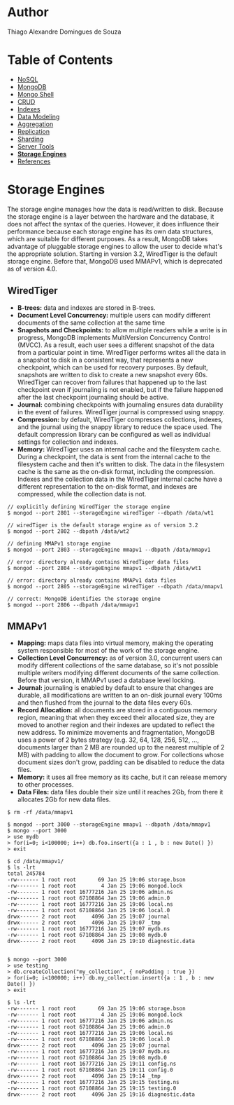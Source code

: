 # Author

Thiago Alexandre Domingues de Souza

# Table of Contents

- [NoSQL](./01-NoSQL.md)
- [MongoDB](./02-MongoDB.md)
- [Mongo Shell](./03-Mongo%20Shell.md)
- [CRUD](./04-CRUD.md)
- [Indexes](./05-Indexes.md)     
- [Data Modeling](./06-Data%20Modeling.md)
- [Aggregation](./07-Aggregation.md)
- [Replication](./08-Replication.md)
- [Sharding](./09-Sharding.md)
- [Server Tools](./10-Server%20Tools.md)
- **[Storage Engines](#storage-engines)**
- [References](./README.md#references)

# Storage Engines

The storage engine manages how the data is read/written to disk. Because the storage engine is a layer between the hardware and the database, it does not affect the syntax of the queries. However, it does influence their performance because each storage engine has its own data structures, which are suitable for different purposes. As a result, MongoDB takes advantage of pluggable storage engines to allow the user to decide what's the appropriate solution. Starting in version 3.2, WiredTiger is the default storage engine. Before that, MongoDB used MMAPv1, which is deprecated as of version 4.0.

## WiredTiger

- **B-trees:** data and indexes are stored in B-trees.
- **Document Level Concurrency:** multiple users can modify different documents of the same collection at the same time
- **Snapshots and Checkpoints:** to allow multiple readers while a write is in progress, MongoDB implements MultiVersion Concurrency Control (MVCC). As a result, each user sees a different snapshot of the data from a particular point in time. WiredTiger performs writes all the data in a snapshot to disk in a consistent way, that represents a new checkpoint, which can be used for recovery purposes. By default, snapshots are written to disk to create a new snapshot every 60s. WiredTiger can recover from failures that happened up to the last checkpoint even if journaling is not enabled, but if the failure happened after the last checkpoint journaling should be active.
- **Journal:** combining checkpoints with journaling ensures data durability in the event of failures. WiredTiger journal is compressed using snappy.
- **Compression:** by default, WiredTiger compresses collections, indexes, and the journal using the snappy library to reduce the space used. The default compression library can be configured as well as individual settings for collection and indexes.
- **Memory:** WiredTiger uses an internal cache and the filesystem cache. During a checkpoint, the data is sent from the internal cache to the filesystem cache and then it's written to disk. The data in the filesystem cache is the same as the on-disk format, including the compression. Indexes and the collection data in the WiredTiger internal cache have a different representation to the on-disk format, and indexes are compressed, while the collection data is not.


```
// explicitly defining WiredTiger the storage engine
$ mongod --port 2801 --storageEngine wiredTiger --dbpath /data/wt1

// wiredTiger is the default storage engine as of version 3.2
$ mongod --port 2802 --dbpath /data/wt2

// defining MMAPv1 storage engine
$ mongod --port 2803 --storageEngine mmapv1 --dbpath /data/mmapv1

// error: directory already contains WiredTiger data files
$ mongod --port 2804 --storageEngine mmapv1 --dbpath /data/wt1

// error: directory already contains MMAPv1 data files 
$ mongod --port 2805 --storageEngine wiredTiger --dbpath /data/mmapv1

// correct: MongoDB identifies the storage engine
$ mongod --port 2806 --dbpath /data/mmapv1
```


## MMAPv1

- **Mapping:** maps data files into virtual memory, making the operating system responsible for most of the work of the storage engine.
- **Collection Level Concurrency:** as of version 3.0, concurrent users can modify different collections of the same database, so it's not possible multiple writers modifying different documents of the same collection. Before that version, it  MMAPv1 used a database level locking.
- **Journal:** journaling is enabled by default to ensure that changes are durable, all modifications are written to an on-disk journal every 100ms and then flushed from the journal to the data files every 60s.
- **Record Allocation:** all documents are stored in a contiguous memory region, meaning that when they exceed their allocated size, they are moved to another region and their indexes are updated to reflect the new address. To minimize movements and fragmentation, MongoDB uses a power of 2 bytes strategy (e.g. 32, 64, 128, 256, 512, ..., documents larger than 2 MB are rounded up to the nearest multiple of 2 MB) with padding to allow the document to grow. For collections whose document sizes  don't grow, padding can be disabled to reduce the data files.
- **Memory:** it uses all free memory as its cache, but it can release memory to other processes.
- **Data Files:** data files double their size until it reaches 2Gb, from there it allocates 2Gb for new data files.


```
$ rm -rf /data/mmapv1

$ mongod --port 3000 --storageEngine mmapv1 --dbpath /data/mmapv1
$ mongo --port 3000
> use mydb
> for(i=0; i<100000; i++) db.foo.insert({a : 1 , b : new Date() })
> exit

$ cd /data/mmapv1/
$ ls -lrt
total 245784
-rw------- 1 root root       69 Jan 25 19:06 storage.bson
-rw------- 1 root root        4 Jan 25 19:06 mongod.lock
-rw------- 1 root root 16777216 Jan 25 19:06 admin.ns
-rw------- 1 root root 67108864 Jan 25 19:06 admin.0
-rw------- 1 root root 16777216 Jan 25 19:06 local.ns
-rw------- 1 root root 67108864 Jan 25 19:06 local.0
drwx------ 2 root root     4096 Jan 25 19:07 journal
drwx------ 2 root root     4096 Jan 25 19:07 _tmp
-rw------- 1 root root 16777216 Jan 25 19:07 mydb.ns
-rw------- 1 root root 67108864 Jan 25 19:08 mydb.0
drwx------ 2 root root     4096 Jan 25 19:10 diagnostic.data


$ mongo --port 3000
> use testing
> db.createCollection("my_collection", { noPadding : true })
> for(i=0; i<100000; i++) db.my_collection.insert({a : 1 , b : new Date() })
> exit

$ ls -lrt
-rw------- 1 root root       69 Jan 25 19:06 storage.bson
-rw------- 1 root root        4 Jan 25 19:06 mongod.lock
-rw------- 1 root root 16777216 Jan 25 19:06 admin.ns
-rw------- 1 root root 67108864 Jan 25 19:06 admin.0
-rw------- 1 root root 16777216 Jan 25 19:06 local.ns
-rw------- 1 root root 67108864 Jan 25 19:06 local.0
drwx------ 2 root root     4096 Jan 25 19:07 journal
-rw------- 1 root root 16777216 Jan 25 19:07 mydb.ns
-rw------- 1 root root 67108864 Jan 25 19:08 mydb.0
-rw------- 1 root root 16777216 Jan 25 19:11 config.ns
-rw------- 1 root root 67108864 Jan 25 19:11 config.0
drwx------ 2 root root     4096 Jan 25 19:14 _tmp
-rw------- 1 root root 16777216 Jan 25 19:15 testing.ns
-rw------- 1 root root 67108864 Jan 25 19:15 testing.0
drwx------ 2 root root     4096 Jan 25 19:16 diagnostic.data
```


